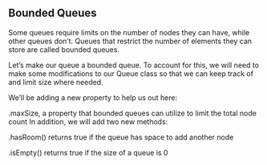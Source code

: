 ## Bounded Queues

Some queues require limits on the number of nodes they can have, while other queues don’t. Queues that restrict the number of elements they can store are called bounded queues.

Let’s make our queue a bounded queue. To account for this, we will need to make some modifications to our Queue class so that we can keep track of and limit size where needed.

We’ll be adding a new property to help us out here:

.maxSize, a property that bounded queues can utilize to limit the total node count
In addition, we will add two new methods:

.hasRoom() returns true if the queue has space to add another node

.isEmpty() returns true if the size of a queue is 0
